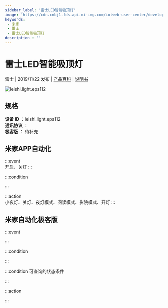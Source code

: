 ```yaml
---
sidebar_label: '雷士LED智能吸顶灯'
image: 'https://cdn.cnbj1.fds.api.mi-img.com/iotweb-user-center/developer_1679047655122sfOMCVOb.png?GalaxyAccessKeyId=AKVGLQWBOVIRQ3XLEW&Expires=9223372036854775807&Signature=Hr2TKmbEC+D0dxNoSBTMAVfbKBM='
keywords: 
 - 米家
 - 雷士
 - 雷士LED智能吸顶灯
description : ''
---
```

# 雷士LED智能吸顶灯

雷士 | 2019/11/22 发布 | [产品百科](https://home.mi.com/webapp/content/baike/product/index.html?model=leishi.light.eps112/) | [说明书](https://home.mi.com/views/introduction.html?model=leishi.light.eps112&region=cn)

![leishi.light.eps112](https://cdn.cnbj1.fds.api.mi-img.com/iotweb-user-center/developer_1679047655122sfOMCVOb.png?GalaxyAccessKeyId=AKVGLQWBOVIRQ3XLEW&Expires=9223372036854775807&Signature=Hr2TKmbEC+D0dxNoSBTMAVfbKBM=)

## 规格  
> 
**设备 ID** ：leishi.light.eps112  
**通讯协议** ：  
**极客版**  ： 待补充 


## 米家APP自动化  

:::event  
开启、关灯
:::

:::condition  

:::

:::action   
小夜灯、关灯、夜灯模式、阅读模式、影院模式、开灯
:::

## 米家自动化极客版  

:::event  

:::

:::condition  

:::

:::condition 可查询的状态条件  

:::

:::action  

:::

        
